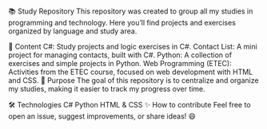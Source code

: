 📚 Study Repository
This repository was created to group all my studies in programming and technology. Here you’ll find projects and exercises organized by language and study area.

📂 Content
C#: Study projects and logic exercises in C#.
Contact List: A mini project for managing contacts, built with C#.
Python: A collection of exercises and simple projects in Python.
Web Programming (ETEC): Activities from the ETEC course, focused on web development with HTML and CSS.
🚀 Purpose
The goal of this repository is to centralize and organize my studies, making it easier to track my progress over time.

🛠 Technologies
C#
Python
HTML & CSS
✨ How to contribute
Feel free to open an issue, suggest improvements, or share ideas! 😄

